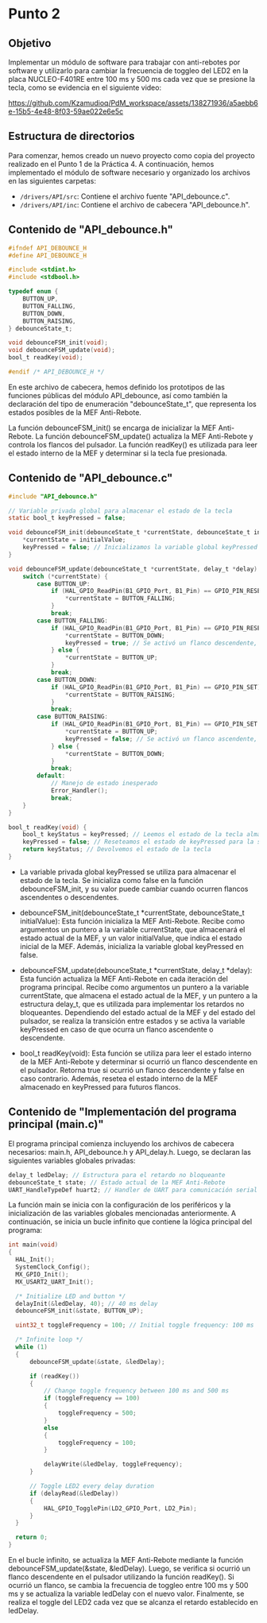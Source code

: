 # Punto 2

## Objetivo

Implementar un módulo de software para trabajar con anti-rebotes por software y utilizarlo para cambiar la frecuencia de toggleo del LED2 en la placa NUCLEO-F401RE entre 100 ms y 500 ms cada vez que se presione la tecla, como se evidencia en el siguiente video:


https://github.com/Kzamudioq/PdM_workspace/assets/138271936/a5aebb6e-15b5-4e48-8f03-59ae022e6e5c


## Estructura de directorios

Para comenzar, hemos creado un nuevo proyecto como copia del proyecto realizado en el Punto 1 de la Práctica 4. A continuación, hemos implementado el módulo de software necesario y organizado los archivos en las siguientes carpetas:

- `/drivers/API/src`: Contiene el archivo fuente "API_debounce.c".
- `/drivers/API/inc`: Contiene el archivo de cabecera "API_debounce.h".

## Contenido de "API_debounce.h"

```c
#ifndef API_DEBOUNCE_H
#define API_DEBOUNCE_H

#include <stdint.h>
#include <stdbool.h>

typedef enum {
    BUTTON_UP,
    BUTTON_FALLING,
    BUTTON_DOWN,
    BUTTON_RAISING,
} debounceState_t;

void debounceFSM_init(void);
void debounceFSM_update(void);
bool_t readKey(void);

#endif /* API_DEBOUNCE_H */
```
En este archivo de cabecera, hemos definido los prototipos de las funciones públicas del módulo API_debounce, así como también la declaración del tipo de enumeración "debounceState_t", que representa los estados posibles de la MEF Anti-Rebote.

La función debounceFSM_init() se encarga de inicializar la MEF Anti-Rebote. La función debounceFSM_update() actualiza la MEF Anti-Rebote y controla los flancos del pulsador. La función readKey() es utilizada para leer el estado interno de la MEF y determinar si la tecla fue presionada.

## Contenido de "API_debounce.c"
```c
#include "API_debounce.h"

// Variable privada global para almacenar el estado de la tecla
static bool_t keyPressed = false;

void debounceFSM_init(debounceState_t *currentState, debounceState_t initialValue) {
    *currentState = initialValue;
    keyPressed = false; // Inicializamos la variable global keyPressed en falso
}

void debounceFSM_update(debounceState_t *currentState, delay_t *delay) {
    switch (*currentState) {
        case BUTTON_UP:
            if (HAL_GPIO_ReadPin(B1_GPIO_Port, B1_Pin) == GPIO_PIN_RESET) {
                *currentState = BUTTON_FALLING;
            }
            break;
        case BUTTON_FALLING:
            if (HAL_GPIO_ReadPin(B1_GPIO_Port, B1_Pin) == GPIO_PIN_RESET && delayRead(delay)) {
                *currentState = BUTTON_DOWN;
                keyPressed = true; // Se activó un flanco descendente, establecemos keyPressed en true
            } else {
                *currentState = BUTTON_UP;
            }
            break;
        case BUTTON_DOWN:
            if (HAL_GPIO_ReadPin(B1_GPIO_Port, B1_Pin) == GPIO_PIN_SET) {
                *currentState = BUTTON_RAISING;
            }
            break;
        case BUTTON_RAISING:
            if (HAL_GPIO_ReadPin(B1_GPIO_Port, B1_Pin) == GPIO_PIN_SET && delayRead(delay)) {
                *currentState = BUTTON_UP;
                keyPressed = false; // Se activó un flanco ascendente, establecemos keyPressed en false
            } else {
                *currentState = BUTTON_DOWN;
            }
            break;
        default:
            // Manejo de estado inesperado
            Error_Handler();
            break;
    }
}

bool_t readKey(void) {
    bool_t keyStatus = keyPressed; // Leemos el estado de la tecla almacenado en keyPressed
    keyPressed = false; // Reseteamos el estado de keyPressed para la siguiente lectura
    return keyStatus; // Devolvemos el estado de la tecla
}
```
- La variable privada global keyPressed se utiliza para almacenar el estado de la tecla. Se inicializa como false en la función debounceFSM_init, y su valor puede cambiar cuando ocurren flancos ascendentes o descendentes.

- debounceFSM_init(debounceState_t *currentState, debounceState_t initialValue): Esta función inicializa la MEF Anti-Rebote. Recibe como argumentos un puntero a la variable currentState, que almacenará el estado actual de la MEF, y un valor initialValue, que indica el estado inicial de la MEF. Además, inicializa la variable global keyPressed en false.

- debounceFSM_update(debounceState_t *currentState, delay_t *delay): Esta función actualiza la MEF Anti-Rebote en cada iteración del programa principal. Recibe como argumentos un puntero a la variable currentState, que almacena el estado actual de la MEF, y un puntero a la estructura delay_t, que es utilizada para implementar los retardos no bloqueantes. Dependiendo del estado actual de la MEF y del estado del pulsador, se realiza la transición entre estados y se activa la variable keyPressed en caso de que ocurra un flanco ascendente o descendente.

- bool_t readKey(void): Esta función se utiliza para leer el estado interno de la MEF Anti-Rebote y determinar si ocurrió un flanco descendente en el pulsador. Retorna true si ocurrió un flanco descendente y false en caso contrario. Además, resetea el estado interno de la MEF almacenado en keyPressed para futuros flancos.

## Contenido de "Implementación del programa principal (main.c)"

El programa principal comienza incluyendo los archivos de cabecera necesarios: main.h, API_debounce.h y API_delay.h. Luego, se declaran las siguientes variables globales privadas:
```c
delay_t ledDelay; // Estructura para el retardo no bloqueante
debounceState_t state; // Estado actual de la MEF Anti-Rebote
UART_HandleTypeDef huart2; // Handler de UART para comunicación serial (si es necesario)
```
La función main se inicia con la configuración de los periféricos y la inicialización de las variables globales mencionadas anteriormente. A continuación, se inicia un bucle infinito que contiene la lógica principal del programa:
```c
int main(void)
{
  HAL_Init();
  SystemClock_Config();
  MX_GPIO_Init();
  MX_USART2_UART_Init();

  /* Initialize LED and button */
  delayInit(&ledDelay, 40); // 40 ms delay
  debounceFSM_init(&state, BUTTON_UP);

  uint32_t toggleFrequency = 100; // Initial toggle frequency: 100 ms

  /* Infinite loop */
  while (1)
  {
      debounceFSM_update(&state, &ledDelay);

      if (readKey())
      {
          // Change toggle frequency between 100 ms and 500 ms
          if (toggleFrequency == 100)
          {
              toggleFrequency = 500;
          }
          else
          {
              toggleFrequency = 100;
          }

          delayWrite(&ledDelay, toggleFrequency);
      }

      // Toggle LED2 every delay duration
      if (delayRead(&ledDelay))
      {
          HAL_GPIO_TogglePin(LD2_GPIO_Port, LD2_Pin);
      }
  }

  return 0;
}
```
En el bucle infinito, se actualiza la MEF Anti-Rebote mediante la función debounceFSM_update(&state, &ledDelay). Luego, se verifica si ocurrió un flanco descendente en el pulsador utilizando la función readKey(). Si ocurrió un flanco, se cambia la frecuencia de toggleo entre 100 ms y 500 ms y se actualiza la variable ledDelay con el nuevo valor. Finalmente, se realiza el toggle del LED2 cada vez que se alcanza el retardo establecido en ledDelay.
